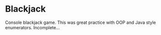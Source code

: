 # Blackjack
Console blackjack game. This was great practice with OOP and Java style enumerators. Incomplete...
